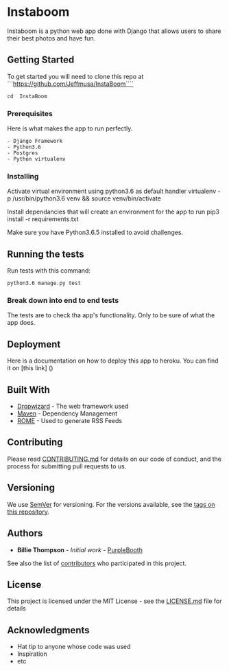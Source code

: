 #  Instaboom

Instaboom is a python web app done with Django that allows users to share their best photos and have fun.

## Getting Started
To get  started you will need to clone this repo at ```https://github.com/Jeffmusa/InstaBoom````

```
cd  InstaBoom
```

### Prerequisites

Here is what makes the app to run perfectly.

```
- Django Framework
- Python3.6
- Postgres
- Python virtualenv
```

### Installing

Activate virtual environment using python3.6 as default handler virtualenv -p /usr/bin/python3.6 venv && source venv/bin/activate

Install dependancies that will create an environment for the app to run pip3 install -r requirements.txt



Make sure you have Python3.6.5 installed to avoid challenges.

## Running the tests

Run tests with this command:
```
python3.6 manage.py test
```


### Break down into end to end tests

The tests are to check tha app's functionality.
Only to be sure of what the app does.


## Deployment

Here is a documentation on how to deploy this app to heroku.
You can find it on [this link] ()

## Built With

* [Dropwizard](http://www.dropwizard.io/1.0.2/docs/) - The web framework used
* [Maven](https://maven.apache.org/) - Dependency Management
* [ROME](https://rometools.github.io/rome/) - Used to generate RSS Feeds

## Contributing

Please read [CONTRIBUTING.md](https://gist.github.com/PurpleBooth/b24679402957c63ec426) for details on our code of conduct, and the process for submitting pull requests to us.

## Versioning

We use [SemVer](http://semver.org/) for versioning. For the versions available, see the [tags on this repository](https://github.com/your/project/tags). 

## Authors

* **Billie Thompson** - *Initial work* - [PurpleBooth](https://github.com/PurpleBooth)

See also the list of [contributors](https://github.com/your/project/contributors) who participated in this project.

## License

This project is licensed under the MIT License - see the [LICENSE.md](LICENSE.md) file for details

## Acknowledgments

* Hat tip to anyone whose code was used
* Inspiration
* etc
